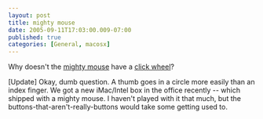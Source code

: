```yaml
---
layout: post
title: mighty mouse
date: 2005-09-11T17:03:00.009-07:00
published: true
categories: [General, macosx]
---
```


<p>Why doesn't the <a href="http://www.apple.com/mightymouse/">mighty mouse</a> have a <a href="http://www.apple.com/ipodnano/features.html">click wheel</a>?</p>

<p>[Update] Okay, dumb question. A thumb goes in a circle more easily than an index finger. We got a new iMac/Intel box in the office recently -- which shipped with a mighty mouse. I haven't played with it that much, but the buttons-that-aren't-really-buttons would take some getting used to.</p>
